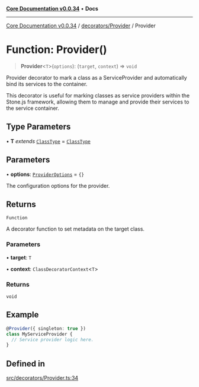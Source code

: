 [**Core Documentation v0.0.34**](../../../README.md) • **Docs**

***

[Core Documentation v0.0.34](../../../modules.md) / [decorators/Provider](../README.md) / Provider

# Function: Provider()

> **Provider**\<`T`\>(`options`): (`target`, `context`) => `void`

Provider decorator to mark a class as a ServiceProvider and automatically bind its services to the container.

This decorator is useful for marking classes as service providers within the Stone.js framework,
allowing them to manage and provide their services to the service container.

## Type Parameters

• **T** *extends* [`ClassType`](../../../definitions/type-aliases/ClassType.md) = [`ClassType`](../../../definitions/type-aliases/ClassType.md)

## Parameters

• **options**: [`ProviderOptions`](../interfaces/ProviderOptions.md) = `{}`

The configuration options for the provider.

## Returns

`Function`

A decorator function to set metadata on the target class.

### Parameters

• **target**: `T`

• **context**: `ClassDecoratorContext`\<`T`\>

### Returns

`void`

## Example

```typescript
@Provider({ singleton: true })
class MyServiceProvider {
  // Service provider logic here.
}
```

## Defined in

[src/decorators/Provider.ts:34](https://github.com/stonemjs/core/blob/805ab978d87a028eb5ea9c9da928beb091ec1971/src/decorators/Provider.ts#L34)
